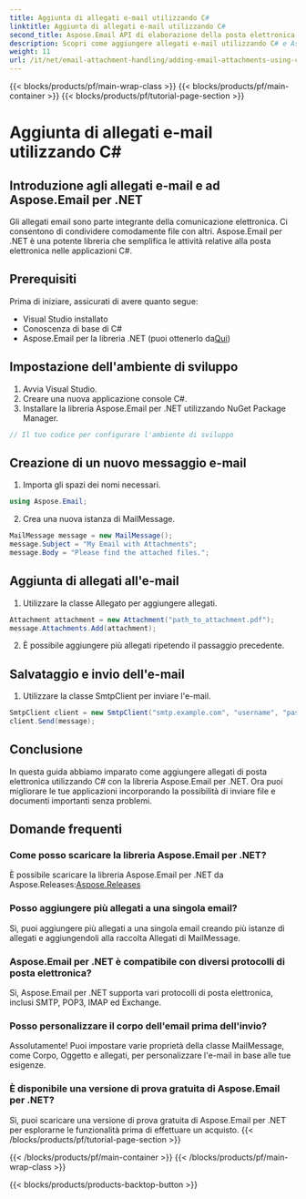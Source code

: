 ```yaml
---
title: Aggiunta di allegati e-mail utilizzando C#
linktitle: Aggiunta di allegati e-mail utilizzando C#
second_title: Aspose.Email API di elaborazione della posta elettronica .NET
description: Scopri come aggiungere allegati e-mail utilizzando C# e Aspose.Email per .NET. Guida passo passo con esempi di codice per un'integrazione perfetta.
weight: 11
url: /it/net/email-attachment-handling/adding-email-attachments-using-csharp/
---
```


{{< blocks/products/pf/main-wrap-class >}}
{{< blocks/products/pf/main-container >}}
{{< blocks/products/pf/tutorial-page-section >}}

# Aggiunta di allegati e-mail utilizzando C#


## Introduzione agli allegati e-mail e ad Aspose.Email per .NET

Gli allegati email sono parte integrante della comunicazione elettronica. Ci consentono di condividere comodamente file con altri. Aspose.Email per .NET è una potente libreria che semplifica le attività relative alla posta elettronica nelle applicazioni C#.

## Prerequisiti

Prima di iniziare, assicurati di avere quanto segue:

- Visual Studio installato
- Conoscenza di base di C#
-  Aspose.Email per la libreria .NET (puoi ottenerlo da[Qui](https://products.aspose.com/email/net))

## Impostazione dell'ambiente di sviluppo

1. Avvia Visual Studio.
2. Creare una nuova applicazione console C#.
3. Installare la libreria Aspose.Email per .NET utilizzando NuGet Package Manager.

```csharp
// Il tuo codice per configurare l'ambiente di sviluppo
```

## Creazione di un nuovo messaggio e-mail

1. Importa gli spazi dei nomi necessari.

```csharp
using Aspose.Email;

```

2. Crea una nuova istanza di MailMessage.

```csharp
MailMessage message = new MailMessage();
message.Subject = "My Email with Attachments";
message.Body = "Please find the attached files.";
```

## Aggiunta di allegati all'e-mail

1. Utilizzare la classe Allegato per aggiungere allegati.

```csharp
Attachment attachment = new Attachment("path_to_attachment.pdf");
message.Attachments.Add(attachment);
```

2. È possibile aggiungere più allegati ripetendo il passaggio precedente.

## Salvataggio e invio dell'e-mail

1. Utilizzare la classe SmtpClient per inviare l'e-mail.

```csharp
SmtpClient client = new SmtpClient("smtp.example.com", "username", "password");
client.Send(message);
```

## Conclusione

In questa guida abbiamo imparato come aggiungere allegati di posta elettronica utilizzando C# con la libreria Aspose.Email per .NET. Ora puoi migliorare le tue applicazioni incorporando la possibilità di inviare file e documenti importanti senza problemi.

## Domande frequenti

### Come posso scaricare la libreria Aspose.Email per .NET?

 È possibile scaricare la libreria Aspose.Email per .NET da Aspose.Releases:[Aspose.Releases](https://releases.aspose.com/email/net/)

### Posso aggiungere più allegati a una singola email?

Sì, puoi aggiungere più allegati a una singola email creando più istanze di allegati e aggiungendoli alla raccolta Allegati di MailMessage.

### Aspose.Email per .NET è compatibile con diversi protocolli di posta elettronica?

Sì, Aspose.Email per .NET supporta vari protocolli di posta elettronica, inclusi SMTP, POP3, IMAP ed Exchange.

### Posso personalizzare il corpo dell'email prima dell'invio?

Assolutamente! Puoi impostare varie proprietà della classe MailMessage, come Corpo, Oggetto e allegati, per personalizzare l'e-mail in base alle tue esigenze.

### È disponibile una versione di prova gratuita di Aspose.Email per .NET?

Sì, puoi scaricare una versione di prova gratuita di Aspose.Email per .NET per esplorarne le funzionalità prima di effettuare un acquisto.
{{< /blocks/products/pf/tutorial-page-section >}}

{{< /blocks/products/pf/main-container >}}
{{< /blocks/products/pf/main-wrap-class >}}

{{< blocks/products/products-backtop-button >}}
